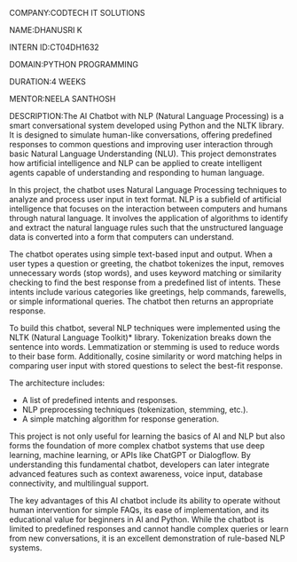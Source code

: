 COMPANY:CODTECH IT SOLUTIONS

NAME:DHANUSRI K

INTERN ID:CT04DH1632

DOMAIN:PYTHON PROGRAMMING

DURATION:4 WEEKS

MENTOR:NEELA SANTHOSH

DESCRIPTION:The AI Chatbot with NLP (Natural Language Processing) is a smart conversational system developed using Python and the NLTK library. It is designed to simulate human-like conversations, offering predefined responses to common questions and improving user interaction through basic Natural Language Understanding (NLU). This project demonstrates how artificial intelligence and NLP can be applied to create intelligent agents capable of understanding and responding to human language.

In this project, the chatbot uses Natural Language Processing techniques to analyze and process user input in text format. NLP is a subfield of artificial intelligence that focuses on the interaction between computers and humans through natural language. It involves the application of algorithms to identify and extract the natural language rules such that the unstructured language data is converted into a form that computers can understand.

The chatbot operates using simple text-based input and output. When a user types a question or greeting, the chatbot tokenizes the input, removes unnecessary words (stop words), and uses keyword matching or similarity checking to find the best response from a predefined list of intents. These intents include various categories like greetings, help commands, farewells, or simple informational queries. The chatbot then returns an appropriate response.

To build this chatbot, several NLP techniques were implemented using the NLTK (Natural Language Toolkit)* library. Tokenization breaks down the sentence into words. Lemmatization or stemming is used to reduce words to their base form. Additionally, cosine similarity or word matching helps in comparing user input with stored questions to select the best-fit response.

The architecture includes:

* A list of predefined intents and responses.
* NLP preprocessing techniques (tokenization, stemming, etc.).
* A simple matching algorithm for response generation.

This project is not only useful for learning the basics of AI and NLP but also forms the foundation of more complex chatbot systems that use deep learning, machine learning, or APIs like ChatGPT or Dialogflow. By understanding this fundamental chatbot, developers can later integrate advanced features such as context awareness, voice input, database connectivity, and multilingual support.

The key advantages of this AI chatbot include its ability to operate without human intervention for simple FAQs, its ease of implementation, and its educational value for beginners in AI and Python. While the chatbot is limited to predefined responses and cannot handle complex queries or learn from new conversations, it is an excellent demonstration of rule-based NLP systems.

